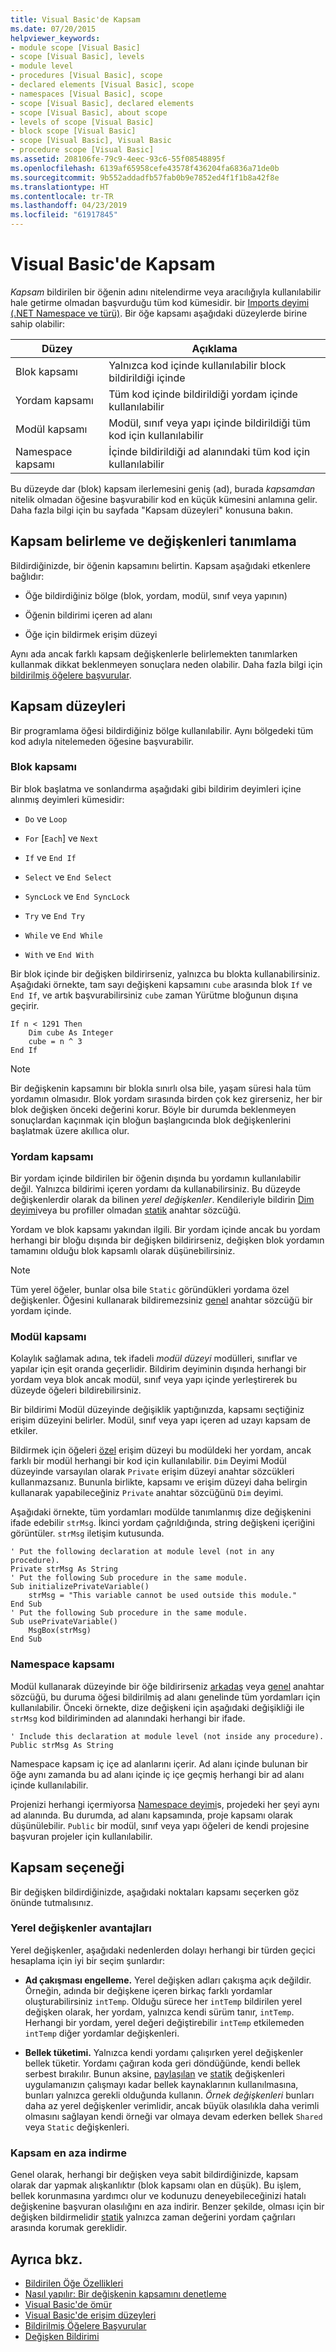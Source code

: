 ```yaml
---
title: Visual Basic'de Kapsam
ms.date: 07/20/2015
helpviewer_keywords:
- module scope [Visual Basic]
- scope [Visual Basic], levels
- module level
- procedures [Visual Basic], scope
- declared elements [Visual Basic], scope
- namespaces [Visual Basic], scope
- scope [Visual Basic], declared elements
- scope [Visual Basic], about scope
- levels of scope [Visual Basic]
- block scope [Visual Basic]
- scope [Visual Basic], Visual Basic
- procedure scope [Visual Basic]
ms.assetid: 208106fe-79c9-4eec-93c6-55f08548895f
ms.openlocfilehash: 6139af65958cefe43578f436204fa6836a71de0b
ms.sourcegitcommit: 9b552addadfb57fab0b9e7852ed4f1f1b8a42f8e
ms.translationtype: HT
ms.contentlocale: tr-TR
ms.lasthandoff: 04/23/2019
ms.locfileid: "61917845"
---
```

# <a name="scope-in-visual-basic"></a>Visual Basic'de Kapsam
*Kapsam* bildirilen bir öğenin adını nitelendirme veya aracılığıyla kullanılabilir hale getirme olmadan başvurduğu tüm kod kümesidir. bir [Imports deyimi (.NET Namespace ve türü)](../../../../visual-basic/language-reference/statements/imports-statement-net-namespace-and-type.md). Bir öğe kapsamı aşağıdaki düzeylerde birine sahip olabilir:  
  
|Düzey|Açıklama|  
|-----------|-----------------|  
|Blok kapsamı|Yalnızca kod içinde kullanılabilir block bildirildiği içinde|  
|Yordam kapsamı|Tüm kod içinde bildirildiği yordam içinde kullanılabilir|  
|Modül kapsamı|Modül, sınıf veya yapı içinde bildirildiği tüm kod için kullanılabilir|  
|Namespace kapsamı|İçinde bildirildiği ad alanındaki tüm kod için kullanılabilir|  
  
 Bu düzeyde dar (blok) kapsam ilerlemesini geniş (ad), burada *kapsamdan* nitelik olmadan öğesine başvurabilir kod en küçük kümesini anlamına gelir. Daha fazla bilgi için bu sayfada "Kapsam düzeyleri" konusuna bakın.  
  
## <a name="specifying-scope-and-defining-variables"></a>Kapsam belirleme ve değişkenleri tanımlama  
 Bildirdiğinizde, bir öğenin kapsamını belirtin. Kapsam aşağıdaki etkenlere bağlıdır:  
  
- Öğe bildirdiğiniz bölge (blok, yordam, modül, sınıf veya yapının)  
  
- Öğenin bildirimi içeren ad alanı  
  
- Öğe için bildirmek erişim düzeyi  
  
 Aynı ada ancak farklı kapsam değişkenlerle belirlemekten tanımlarken kullanmak dikkat beklenmeyen sonuçlara neden olabilir. Daha fazla bilgi için [bildirilmiş öğelere başvurular](../../../../visual-basic/programming-guide/language-features/declared-elements/references-to-declared-elements.md).  
  
## <a name="levels-of-scope"></a>Kapsam düzeyleri  
 Bir programlama öğesi bildirdiğiniz bölge kullanılabilir. Aynı bölgedeki tüm kod adıyla nitelemeden öğesine başvurabilir.  
  
### <a name="block-scope"></a>Blok kapsamı  
 Bir blok başlatma ve sonlandırma aşağıdaki gibi bildirim deyimleri içine alınmış deyimleri kümesidir:  
  
- `Do` ve `Loop`  
  
- `For` [`Each`] ve `Next`  
  
- `If` ve `End If`  
  
- `Select` ve `End Select`  
  
- `SyncLock` ve `End SyncLock`  
  
- `Try` ve `End Try`  
  
- `While` ve `End While`  
  
- `With` ve `End With`  
  
 Bir blok içinde bir değişken bildirirseniz, yalnızca bu blokta kullanabilirsiniz. Aşağıdaki örnekte, tam sayı değişkeni kapsamını `cube` arasında blok `If` ve `End If`, ve artık başvurabilirsiniz `cube` zaman Yürütme bloğunun dışına geçirir.  
  
```  
If n < 1291 Then  
    Dim cube As Integer  
    cube = n ^ 3  
End If  
```  
  
> [!NOTE]
>  Bir değişkenin kapsamını bir blokla sınırlı olsa bile, yaşam süresi hala tüm yordamın olmasıdır. Blok yordam sırasında birden çok kez girerseniz, her bir blok değişken önceki değerini korur. Böyle bir durumda beklenmeyen sonuçlardan kaçınmak için bloğun başlangıcında blok değişkenlerini başlatmak üzere akıllıca olur.  
  
### <a name="procedure-scope"></a>Yordam kapsamı  
 Bir yordam içinde bildirilen bir öğenin dışında bu yordamın kullanılabilir değil. Yalnızca bildirimi içeren yordamı da kullanabilirsiniz. Bu düzeyde değişkenlerdir olarak da bilinen *yerel değişkenler*. Kendileriyle bildirin [Dim deyimi](../../../../visual-basic/language-reference/statements/dim-statement.md)veya bu profiller olmadan [statik](../../../../visual-basic/language-reference/modifiers/static.md) anahtar sözcüğü.  
  
 Yordam ve blok kapsamı yakından ilgili. Bir yordam içinde ancak bu yordam herhangi bir bloğu dışında bir değişken bildirirseniz, değişken blok yordamın tamamını olduğu blok kapsamlı olarak düşünebilirsiniz.  
  
> [!NOTE]
>  Tüm yerel öğeler, bunlar olsa bile `Static` göründükleri yordama özel değişkenler. Öğesini kullanarak bildiremezsiniz [genel](../../../../visual-basic/language-reference/modifiers/public.md) anahtar sözcüğü bir yordam içinde.  
  
### <a name="module-scope"></a>Modül kapsamı  
 Kolaylık sağlamak adına, tek ifadeli *modül düzeyi* modülleri, sınıflar ve yapılar için eşit oranda geçerlidir. Bildirim deyiminin dışında herhangi bir yordam veya blok ancak modül, sınıf veya yapı içinde yerleştirerek bu düzeyde öğeleri bildirebilirsiniz.  
  
 Bir bildirimi Modül düzeyinde değişiklik yaptığınızda, kapsamı seçtiğiniz erişim düzeyini belirler. Modül, sınıf veya yapı içeren ad uzayı kapsam de etkiler.  
  
 Bildirmek için öğeleri [özel](../../../../visual-basic/language-reference/modifiers/private.md) erişim düzeyi bu modüldeki her yordam, ancak farklı bir modül herhangi bir kod için kullanılabilir. `Dim` Deyimi Modül düzeyinde varsayılan olarak `Private` erişim düzeyi anahtar sözcükleri kullanmazsanız. Bununla birlikte, kapsamı ve erişim düzeyi daha belirgin kullanarak yapabileceğiniz `Private` anahtar sözcüğünü `Dim` deyimi.  
  
 Aşağıdaki örnekte, tüm yordamları modülde tanımlanmış dize değişkenini ifade edebilir `strMsg`. İkinci yordam çağrıldığında, string değişkeni içeriğini görüntüler. `strMsg` iletişim kutusunda.  
  
```  
' Put the following declaration at module level (not in any procedure).  
Private strMsg As String  
' Put the following Sub procedure in the same module.  
Sub initializePrivateVariable()  
    strMsg = "This variable cannot be used outside this module."  
End Sub  
' Put the following Sub procedure in the same module.  
Sub usePrivateVariable()  
    MsgBox(strMsg)  
End Sub  
```  
  
### <a name="namespace-scope"></a>Namespace kapsamı  
 Modül kullanarak düzeyinde bir öğe bildirirseniz [arkadaş](../../../../visual-basic/language-reference/modifiers/friend.md) veya [genel](../../../../visual-basic/language-reference/modifiers/public.md) anahtar sözcüğü, bu duruma öğesi bildirilmiş ad alanı genelinde tüm yordamları için kullanılabilir. Önceki örnekte, dize değişkeni için aşağıdaki değişikliği ile `strMsg` kod bildiriminden ad alanındaki herhangi bir ifade.  
  
```  
' Include this declaration at module level (not inside any procedure).  
Public strMsg As String  
```  
  
 Namespace kapsam iç içe ad alanlarını içerir. Ad alanı içinde bulunan bir öğe aynı zamanda bu ad alanı içinde iç içe geçmiş herhangi bir ad alanı içinde kullanılabilir.  
  
 Projenizi herhangi içermiyorsa [Namespace deyimi](../../../../visual-basic/language-reference/statements/namespace-statement.md)s, projedeki her şeyi aynı ad alanında. Bu durumda, ad alanı kapsamında, proje kapsamı olarak düşünülebilir. `Public` bir modül, sınıf veya yapı öğeleri de kendi projesine başvuran projeler için kullanılabilir.  
  
## <a name="choice-of-scope"></a>Kapsam seçeneği  
 Bir değişken bildirdiğinizde, aşağıdaki noktaları kapsamı seçerken göz önünde tutmalısınız.  
  
### <a name="advantages-of-local-variables"></a>Yerel değişkenler avantajları  
 Yerel değişkenler, aşağıdaki nedenlerden dolayı herhangi bir türden geçici hesaplama için iyi bir seçim şunlardır:  
  
- **Ad çakışması engelleme.** Yerel değişken adları çakışma açık değildir. Örneğin, adında bir değişkene içeren birkaç farklı yordamlar oluşturabilirsiniz `intTemp`. Olduğu sürece her `intTemp` bildirilen yerel değişken olarak, her yordam, yalnızca kendi sürüm tanır, `intTemp`. Herhangi bir yordam, yerel değeri değiştirebilir `intTemp` etkilemeden `intTemp` diğer yordamlar değişkenleri.  
  
- **Bellek tüketimi.** Yalnızca kendi yordamı çalışırken yerel değişkenler bellek tüketir. Yordamı çağıran koda geri döndüğünde, kendi bellek serbest bırakılır. Bunun aksine, [paylaşılan](../../../../visual-basic/language-reference/modifiers/shared.md) ve [statik](../../../../visual-basic/language-reference/modifiers/static.md) değişkenleri uygulamanızın çalışmayı kadar bellek kaynaklarının kullanılmasına, bunları yalnızca gerekli olduğunda kullanın. *Örnek değişkenleri* bunları daha az yerel değişkenler verimlidir, ancak büyük olasılıkla daha verimli olmasını sağlayan kendi örneği var olmaya devam ederken bellek `Shared` veya `Static` değişkenleri.  
  
### <a name="minimizing-scope"></a>Kapsam en aza indirme  
 Genel olarak, herhangi bir değişken veya sabit bildirdiğinizde, kapsam olarak dar yapmak alışkanlıktır (blok kapsamı olan en düşük). Bu işlem, bellek korunmasına yardımcı olur ve kodunuzu deneyebileceğinizi hatalı değişkenine başvuran olasılığını en aza indirir. Benzer şekilde, olması için bir değişken bildirmelidir [statik](../../../../visual-basic/language-reference/modifiers/static.md) yalnızca zaman değerini yordam çağrıları arasında korumak gereklidir.  
  
## <a name="see-also"></a>Ayrıca bkz.

- [Bildirilen Öğe Özellikleri](../../../../visual-basic/programming-guide/language-features/declared-elements/declared-element-characteristics.md)
- [Nasıl yapılır: Bir değişkenin kapsamını denetleme](../../../../visual-basic/programming-guide/language-features/declared-elements/how-to-control-the-scope-of-a-variable.md)
- [Visual Basic'de ömür](../../../../visual-basic/programming-guide/language-features/declared-elements/lifetime.md)
- [Visual Basic'de erişim düzeyleri](../../../../visual-basic/programming-guide/language-features/declared-elements/access-levels.md)
- [Bildirilmiş Öğelere Başvurular](../../../../visual-basic/programming-guide/language-features/declared-elements/references-to-declared-elements.md)
- [Değişken Bildirimi](../../../../visual-basic/programming-guide/language-features/variables/variable-declaration.md)
